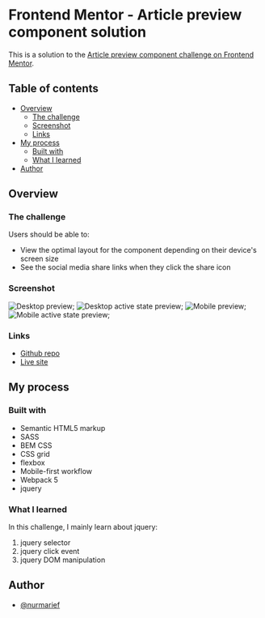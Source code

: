 # Frontend Mentor - Article preview component solution

This is a solution to the [Article preview component challenge on Frontend Mentor](https://www.frontendmentor.io/challenges/article-preview-component-dYBN_pYFT).

## Table of contents

- [Overview](#overview)
  - [The challenge](#the-challenge)
  - [Screenshot](#screenshot)
  - [Links](#links)
- [My process](#my-process)
  - [Built with](#built-with)
  - [What I learned](#what-i-learned)
- [Author](#author)

## Overview

### The challenge

Users should be able to:

- View the optimal layout for the component depending on their device's screen size
- See the social media share links when they click the share icon

### Screenshot

![Desktop preview](./result/desktop-preview.png);
![Desktop active state preview](./result/desktop-active-state-preview.png);
![Mobile preview](./result/mobile-preview.png);
![Mobile active state preview](./result/mobile-active-state-preview.png);

### Links

- [Github repo](https://github.com/nurmarief/fementor_article-preview-component/)
- [Live site](https://nurmarief.github.io/fementor_article-preview-component/)

## My process

### Built with

- Semantic HTML5 markup
- SASS
- BEM CSS
- CSS grid
- flexbox
- Mobile-first workflow
- Webpack 5
- jquery

### What I learned

In this challenge, I mainly learn about jquery:

1. jquery selector
2. jquery click event
3. jquery DOM manipulation

## Author

- [@nurmarief](https://www.frontendmentor.io/profile/nurmarief)
